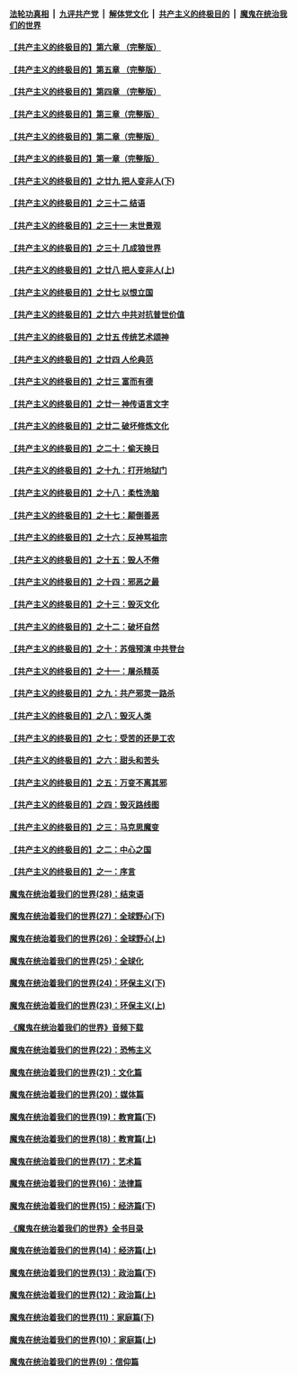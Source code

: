 ####  [法轮功真相](../../../../basic/blob/master/README.md?t=02282152) &nbsp;|&nbsp; [九评共产党](../../../../9ping.md/blob/master/README.md?t=02282152) &nbsp;|&nbsp; [解体党文化](../../../../jtdwh.md/blob/master/README.md?t=02282152)  &nbsp;|&nbsp; [共产主义的终极目的](../../../../gczydzjmd.md/blob/master/README.md?t=02282152) &nbsp;|&nbsp; [魔鬼在统治我们的世界](../../../../mgztzwmdsj.md/blob/master/README.md?t=02282152) 

#### [【共产主义的终极目的】第六章 （完整版）](../pages/nsc422/n11428913.md?t=02282152) 

#### [【共产主义的终极目的】第五章 （完整版）](../pages/nsc422/n11428912.md?t=02282152) 

#### [【共产主义的终极目的】第四章 （完整版）](../pages/nsc422/n11428907.md?t=02282152) 

#### [【共产主义的终极目的】第三章（完整版）](../pages/nsc422/n11428848.md?t=02282152) 

#### [【共产主义的终极目的】第二章（完整版）](../pages/nsc422/n11428831.md?t=02282152) 

#### [【共产主义的终极目的】第一章（完整版）](../pages/nsc422/n11417651.md?t=02282152) 

#### [【共产主义的终极目的】之廿九 把人变非人(下)](../pages/nsc422/n11344140.md?t=02282152) 

#### [【共产主义的终极目的】之三十二 结语](../pages/nsc422/n11360535.md?t=02282152) 

#### [【共产主义的终极目的】之三十一 末世景观](../pages/nsc422/n11351129.md?t=02282152) 

#### [【共产主义的终极目的】之三十 几成狼世界](../pages/nsc422/n11348280.md?t=02282152) 

#### [【共产主义的终极目的】之廿八 把人变非人(上)](../pages/nsc422/n11340492.md?t=02282152) 

#### [【共产主义的终极目的】之廿七 以恨立国](../pages/nsc422/n11336944.md?t=02282152) 

#### [【共产主义的终极目的】之廿六 中共对抗普世价值](../pages/nsc422/n11324785.md?t=02282152) 

#### [【共产主义的终极目的】之廿五 传统艺术颂神](../pages/nsc422/n11296396.md?t=02282152) 

#### [【共产主义的终极目的】之廿四 人伦典范](../pages/nsc422/n11296397.md?t=02282152) 

#### [【共产主义的终极目的】之廿三 富而有德](../pages/nsc422/n11283598.md?t=02282152) 

#### [【共产主义的终极目的】之廿一 神传语言文字](../pages/nsc422/n11263265.md?t=02282152) 

#### [【共产主义的终极目的】之廿二 破坏修炼文化](../pages/nsc422/n11245728.md?t=02282152) 

#### [【共产主义的终极目的】之二十：偷天换日](../pages/nsc422/n11238846.md?t=02282152) 

#### [【共产主义的终极目的】之十九：打开地狱门](../pages/nsc422/n11206376.md?t=02282152) 

#### [【共产主义的终极目的】之十八：柔性洗脑](../pages/nsc422/n11199994.md?t=02282152) 

#### [【共产主义的终极目的】之十七：颠倒善恶](../pages/nsc422/n11179782.md?t=02282152) 

#### [【共产主义的终极目的】之十六：反神骂祖宗](../pages/nsc422/n11166798.md?t=02282152) 

#### [【共产主义的终极目的】之十五：毁人不倦](../pages/nsc422/n11166792.md?t=02282152) 

#### [【共产主义的终极目的】之十四：邪恶之最](../pages/nsc422/n11150249.md?t=02282152) 

#### [【共产主义的终极目的】之十三：毁灭文化](../pages/nsc422/n11135227.md?t=02282152) 

#### [【共产主义的终极目的】之十二：破坏自然](../pages/nsc422/n11135214.md?t=02282152) 

#### [【共产主义的终极目的】之十：苏俄预演 中共登台](../pages/nsc422/n11118424.md?t=02282152) 

#### [【共产主义的终极目的】之十一：屠杀精英](../pages/nsc422/n11118442.md?t=02282152) 

#### [【共产主义的终极目的】之九：共产邪灵一路杀](../pages/nsc422/n11114139.md?t=02282152) 

#### [【共产主义的终极目的】之八：毁灭人类](../pages/nsc422/n11108503.md?t=02282152) 

#### [【共产主义的终极目的】之七：受苦的还是工农](../pages/nsc422/n11101809.md?t=02282152) 

#### [【共产主义的终极目的】之六：甜头和苦头](../pages/nsc422/n11096971.md?t=02282152) 

#### [【共产主义的终极目的】之五：万变不离其邪](../pages/nsc422/n11091285.md?t=02282152) 

#### [【共产主义的终极目的】之四：毁灭路线图](../pages/nsc422/n11086284.md?t=02282152) 

#### [【共产主义的终极目的】之三：马克思魔变](../pages/nsc422/n11061941.md?t=02282152) 

#### [【共产主义的终极目的】之二：中心之国](../pages/nsc422/n11047728.md?t=02282152) 

#### [【共产主义的终极目的】之一：序言](../pages/nsc422/n11086077.md?t=02282152) 

#### [魔鬼在统治着我们的世界(28)：结束语](../pages/nsc422/n10936246.md?t=02282152) 

#### [魔鬼在统治着我们的世界(27)：全球野心(下)](../pages/nsc422/n10928319.md?t=02282152) 

#### [魔鬼在统治着我们的世界(26)：全球野心(上)](../pages/nsc422/n10900318.md?t=02282152) 

#### [魔鬼在统治着我们的世界(25)：全球化](../pages/nsc422/n10788205.md?t=02282152) 

#### [魔鬼在统治着我们的世界(24)：环保主义(下)](../pages/nsc422/n10695307.md?t=02282152) 

#### [魔鬼在统治着我们的世界(23)：环保主义(上)](../pages/nsc422/n10688613.md?t=02282152) 

#### [《魔鬼在统治着我们的世界》音频下载](../pages/nsc422/n10635553.md?t=02282152) 

#### [魔鬼在统治着我们的世界(22)：恐怖主义](../pages/nsc422/n10614727.md?t=02282152) 

#### [魔鬼在统治着我们的世界(21)：文化篇](../pages/nsc422/n10597706.md?t=02282152) 

#### [魔鬼在统治着我们的世界(20)：媒体篇](../pages/nsc422/n10586579.md?t=02282152) 

#### [魔鬼在统治着我们的世界(19)：教育篇(下)](../pages/nsc422/n10564808.md?t=02282152) 

#### [魔鬼在统治着我们的世界(18)：教育篇(上)](../pages/nsc422/n10526970.md?t=02282152) 

#### [魔鬼在统治着我们的世界(17)：艺术篇](../pages/nsc422/n10499093.md?t=02282152) 

#### [魔鬼在统治着我们的世界(16)：法律篇](../pages/nsc422/n10485969.md?t=02282152) 

#### [魔鬼在统治着我们的世界(15)：经济篇(下)](../pages/nsc422/n10469975.md?t=02282152) 

#### [《魔鬼在统治着我们的世界》全书目录](../pages/nsc422/n10464261.md?t=02282152) 

#### [魔鬼在统治着我们的世界(14)：经济篇(上)](../pages/nsc422/n10457370.md?t=02282152) 

#### [魔鬼在统治着我们的世界(13)：政治篇(下)](../pages/nsc422/n10448270.md?t=02282152) 

#### [魔鬼在统治着我们的世界(12)：政治篇(上)](../pages/nsc422/n10444576.md?t=02282152) 

#### [魔鬼在统治着我们的世界(11)：家庭篇(下)](../pages/nsc422/n10440961.md?t=02282152) 

#### [魔鬼在统治着我们的世界(10)：家庭篇(上)](../pages/nsc422/n10435448.md?t=02282152) 

#### [魔鬼在统治着我们的世界(9)：信仰篇](../pages/nsc422/n10432159.md?t=02282152) 

